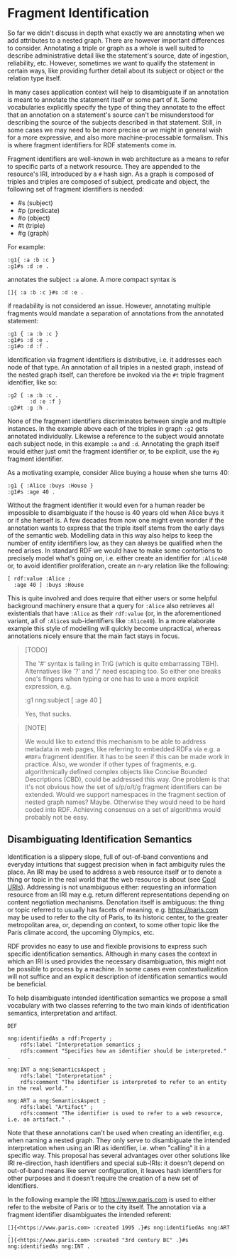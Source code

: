 # Fragment Identification

So far we didn't discuss in depth what exactly we are annotating when we add attributes to a nested graph. There are however important differences to consider.
Annotating a triple or graph as a whole is well suited to describe administrative detail like the statement's source, date of ingestion, reliability, etc.
However, sometimes we want to qualify the statement in certain ways, like providing further detail about its subject or object or the relation type itself.

In many cases application context will help to disambiguate if an annotation is meant to annotate the statement itself or some part of it. Some vocabularies explicitly specify the type of thing they annotate to the effect that an annotation on a statement's source can't be misunderstood for describing the source of the subjects described in that statement.
Still, in some cases we may need to be more precise or we might in general wish for a more expressive, and also more machine-processable formalism.
This is where fragment identifiers for RDF statements come in.

Fragment identifiers are well-known in web architecture as a means to refer to specific parts of a network resource. They are appended to the resource's IRI, introduced by a `#` hash sign.
As a graph is composed of triples and triples are composed of subject, predicate and object, the following set of fragment identifiers is needed:

- #s (subject)
- #p (predicate)
- #o (object)
- #t (triple)
- #g (graph)

For example:
```
:g1{ :a :b :c } 
:g1#s :d :e .
```
annotates the subject `:a` alone. A more compact syntax is
```
[]{ :a :b :c }#s :d :e .
```
if readability is not considered an issue. However, annotating multiple fragments would mandate a separation of annotations from the annotated statement:
```
:g1 { :a :b :c } 
:g1#s :d :e .
:g1#o :d :f .
```
Identification via fragment identifiers is distributive, i.e. it addresses each node of that type. An annotation of all triples in a nested graph, instead of the nested graph itself, can therefore be invoked via the `#t` triple fragment identifier, like so:
```
:g2 { :a :b :c . 
       :d :e :f }
:g2#t :g :h .
```
None of the fragment identifiers discriminates between single and multiple instances. In the example above each of the triples in graph `:g2` gets annotated individually. Likewise a reference to the subject would annotate each subject node, in this example `:a` and `:d`. 
Annotating the graph itself would either just omit the fragment identifier or, to be explicit, use the `#g` fragment identifier.

As a motivating example, consider Alice buying a house when she turns 40:
```
:g1 { :Alice :buys :House }
:g1#s :age 40 .
```
Without the fragment identifier it would even for a human reader be impossible to disambiguate if the house is 40 years old when Alice buys it or if she herself is. A few decades from now one might even wonder if the annotation wants to express that the triple itself stems from the early days of the semantic web.
Modelling data in this way also helps to keep the number of entity identifiers low, as they can always be qualified when the need arises. In standard RDF we would have to make some contortions to precisely model what's going on, i.e. either create an identifier for `:Alice40` or, to avoid identifier proliferation, create an n-ary relation like the following:
```
[ rdf:value :Alice ;
  :age 40 ] :buys :House
```
This is quite involved and does require that either users or some helpful background machinery ensure that a query for `:Alice` also retrieves all existentials that have `:Alice` as their `rdf:value` (or, in the aforementioned variant, all of `:Alice`s sub-identifiers like `:Alice40`). In a more elaborate example this style of modelling will quickly become unpractical, whereas annotations nicely ensure that the main fact stays in focus.

> [TODO] 
> 
> The '#' syntax is failing in TriG (which is quite embarrassing TBH). Alternatives like '?' and '/' need escaping too. So either one breaks one's fingers when typing or one has to use a more explicit expression, e.g.
>
>    :g1 nng:subject [ :age 40 ]
>
> Yes, that sucks.

> [NOTE] 
>
> We would like to extend this mechanism to be able to address metadata in web pages, like referring to embedded RDFa via e.g. a `#RDFa` fragment identifier. It has to be seen if this can be made work in practice.
> Also, we wonder if other types of fragments, e.g. algorithmically defined complex objects like Concise Bounded Descriptions (CBD), could be addressed this way.
> One problem is that it's not obvious how the set of s/p/o/t/g fragment identifiers can be extended. Would we support namespaces in the fragment section of nested graph names? Maybe. Otherwise they would need to be hard coded into RDF. Achieving consensus on a set of algorithms would probably not be easy.


## Disambiguating Identification Semantics

Identification is a slippery slope, full of out-of-band conventions and everyday intuitions that suggest precision when in fact ambiguity rules the place. An IRI may be used to address a web resource itself or to denote a thing or topic in the real world that the web resource is about (see [Cool URIs](https://www.w3.org/TR/cooluris/)). Addressing is not unambiguous either: requesting an information resource from an IRI may e.g. return different representations depending on content negotiation mechanisms. Denotation itself is ambiguous: the thing or topic referred to usually has facets of meaning, e.g. <https://paris.com> may be used to refer to the city of Paris, to its historic center, to the greater metropolitan area, or, depending on context, to some other topic like the Paris climate accord, the upcoming Olympics, etc.

RDF provides no easy to use and flexible provisions to express such specific identification semantics. Although in many cases the context in which an IRI is used provides the necessary disambiguation, this might not be possible to process by a machine. In some cases even contextualization will not suffice and an explicit description of identification semantics would be beneficial. 


To help disambiguate intended identification semantics we propose a small vocabulary with two classes referring to the two main kinds of identification semantics, interpretation and artifact.
```
DEF

nng:identifiedAs a rdf:Property ;
    rdfs:label "Interpretation semantics ;
    rdfs:comment "Specifies how an identifier should be interpreted." .

nng:INT a nng:SemanticsAspect ;
    rdfs:label "Interpretation" ;
    rdfs:comment "The identifier is interpreted to refer to an entity in the real world." .

nng:ART a nng:SemanticsAspect ;
    rdfs:label "Artifact" ;
    rdfs:comment "The identifier is used to refer to a web resource, i.e. an artifact." .
```


Note that these annotations can't be used when creating an identifier, e.g. when naming a nested graph. They only serve to disambiguate the intended interpretation when using an IRI as identifier, i.e. when "calling" it in a specific way. 
This proposal has several advantages over other solutions like IRI re-direction, hash identifiers and special sub-IRIs: it doesn't depend on out-of-band means like server configuration, it leaves hash identifiers for other purposes and it doesn't require the creation of a new set of identifiers.

In the following example the IRI <https://www.paris.com> is used to either refer to the website of Paris or to the city itself. The annotation via a fragment identifier disambiguates the intended referent:
```
[]{<https://www.paris.com> :created 1995 .}#s nng:identifiedAs nng:ART .
[]{<https://www.paris.com> :created "3rd century BC" .}#s nng:identifiedAs nng:INT .
```




